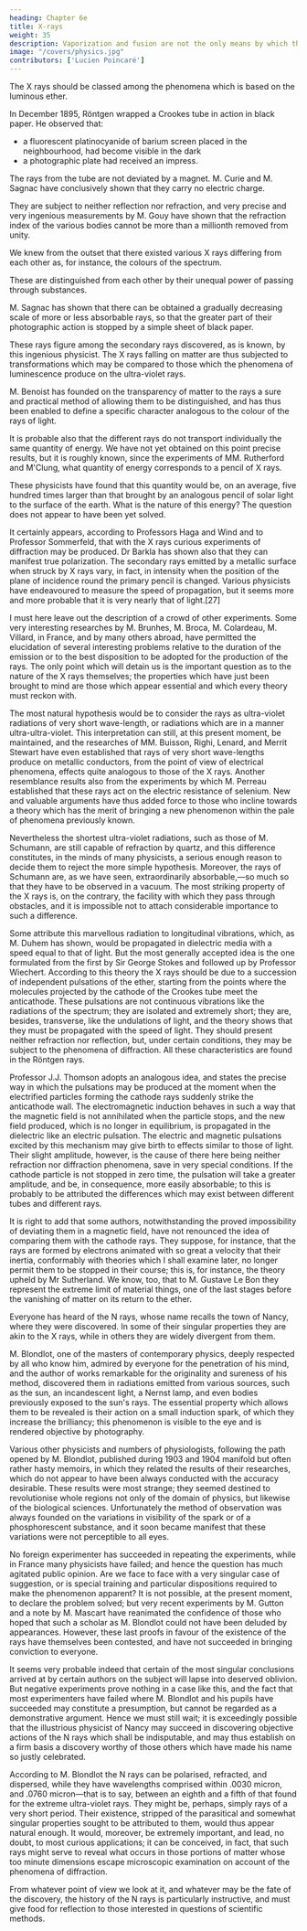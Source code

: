```yaml
---
heading: Chapter 6e
title: X-rays
weight: 35
description: Vaporization and fusion are not the only means by which the physical state of a body may be changed without modifying its chemical constitution
image: "/covers/physics.jpg"
contributors: ['Lucien Poincaré']
---
```



<!-- § 5. THE X RAYS -->

<!-- It appears today quite probable that  -->

The X rays should be classed among the phenomena which is based on the luminous ether.
 <!-- have their seat in   -->

In December 1895, Röntgen wrapped a Crookes tube in action in black paper. He observed that:
- a fluorescent platinocyanide of barium screen placed in the neighbourhood, had become visible in the dark
- a photographic plate had received an impress. 

The rays from the tube are not deviated by a magnet. M. Curie and M. Sagnac have conclusively shown that they carry no electric charge. 

They are subject to neither reflection nor refraction, and very precise and very ingenious measurements by M. Gouy have shown that the refraction index of the various bodies cannot be more than a millionth removed from unity.

We knew from the outset that there existed various X rays differing from each other as, for instance, the colours of the spectrum.

These are distinguished from each other by their unequal power of passing through substances. 

M. Sagnac has shown that there can be obtained a gradually decreasing scale of more or less absorbable rays, so that the greater part of their photographic action is stopped by a simple sheet of black paper. 

These rays figure among the secondary rays discovered, as is known, by this ingenious physicist. The X rays falling on matter are thus subjected to transformations which may be compared to those which the phenomena of luminescence produce on the ultra-violet rays.

M. Benoist has founded on the transparency of matter to the rays a sure and practical method of allowing them to be distinguished, and has thus been enabled to define a specific character analogous to the colour of the rays of light. 

It is probable also that the different rays do not transport individually the same quantity of energy. We have not yet obtained on this point precise results, but it is roughly known, since the experiments of MM. Rutherford and M'Clung, what quantity of energy corresponds to a pencil of X rays. 

These physicists have found that this quantity would be, on an average, five hundred times larger than that brought by an analogous pencil of solar light to the surface of the earth. What is the nature of this energy? The question does not appear to have been yet solved.

It certainly appears, according to Professors Haga and Wind and to Professor Sommerfeld, that with the X rays curious experiments of diffraction may be produced. Dr Barkla has shown also that they can manifest true polarization. The secondary rays emitted by a metallic surface when struck by X rays vary, in fact, in intensity when the position of the plane of incidence round the primary pencil is changed. Various physicists have endeavoured to measure the speed of propagation, but it seems more and more probable that it is very nearly that of light.[27]

I must here leave out the description of a crowd of other experiments. Some very interesting researches by M. Brunhes, M. Broca, M. Colardeau, M. Villard, in France, and by many others abroad, have permitted the elucidation of several interesting problems relative to the duration of the emission or to the best disposition to be adopted for the production of the rays. The only point which will detain us is the important question as to the nature of the X rays themselves; the properties which have just been brought to mind are those which appear essential and which every theory must reckon with.

The most natural hypothesis would be to consider the rays as ultra-violet radiations of very short wave-length, or radiations which are in a manner ultra-ultra-violet. This interpretation can still, at this present moment, be maintained, and the researches of MM. Buisson, Righi, Lenard, and Merrit Stewart have even established that rays of very short wave-lengths produce on metallic conductors, from the point of view of electrical phenomena, effects quite analogous to those of the X rays. Another resemblance results also from the experiments by which M. Perreau established that these rays act on the electric resistance of selenium. New and valuable arguments have thus added force to those who incline towards a theory which has the merit of bringing a new phenomenon within the pale of phenomena previously known.

Nevertheless the shortest ultra-violet radiations, such as those of M. Schumann, are still capable of refraction by quartz, and this difference constitutes, in the minds of many physicists, a serious enough reason to decide them to reject the more simple hypothesis. Moreover, the rays of Schumann are, as we have seen, extraordinarily absorbable,—so much so that they have to be observed in a vacuum. The most striking property of the X rays is, on the contrary, the facility with which they pass through obstacles, and it is impossible not to attach considerable importance to such a difference.

Some attribute this marvellous radiation to longitudinal vibrations, which, as M. Duhem has shown, would be propagated in dielectric media with a speed equal to that of light. But the most generally accepted idea is the one formulated from the first by Sir George Stokes and followed up by Professor Wiechert. According to this theory the X rays should be due to a succession of independent pulsations of the ether, starting from the points where the molecules projected by the cathode of the Crookes tube meet the anticathode. These pulsations are not continuous vibrations like the radiations of the spectrum; they are isolated and extremely short; they are, besides, transverse, like the undulations of light, and the theory shows that they must be propagated with the speed of light. They should present neither refraction nor reflection, but, under certain conditions, they may be subject to the phenomena of diffraction. All these characteristics are found in the Röntgen rays.

Professor J.J. Thomson adopts an analogous idea, and states the precise way in which the pulsations may be produced at the moment when the electrified particles forming the cathode rays suddenly strike the anticathode wall. The electromagnetic induction behaves in such a way that the magnetic field is not annihilated when the particle stops, and the new field produced, which is no longer in equilibrium, is propagated in the dielectric like an electric pulsation. The electric and magnetic pulsations excited by this mechanism may give birth to effects similar to those of light. Their slight amplitude, however, is the cause of there here being neither refraction nor diffraction phenomena, save in very special conditions. If the cathode particle is not stopped in zero time, the pulsation will take a greater amplitude, and be, in consequence, more easily absorbable; to this is probably to be attributed the differences which may exist between different tubes and different rays.

It is right to add that some authors, notwithstanding the proved impossibility of deviating them in a magnetic field, have not renounced the idea of comparing them with the cathode rays. They suppose, for instance, that the rays are formed by electrons animated with so great a velocity that their inertia, conformably with theories which I shall examine later, no longer permit them to be stopped in their course; this is, for instance, the theory upheld by Mr Sutherland. We know, too, that to M. Gustave Le Bon they represent the extreme limit of material things, one of the last stages before the vanishing of matter on its return to the ether.

Everyone has heard of the N rays, whose name recalls the town of Nancy, where they were discovered. In some of their singular properties they are akin to the X rays, while in others they are widely divergent from them.

M. Blondlot, one of the masters of contemporary physics, deeply respected by all who know him, admired by everyone for the penetration of his mind, and the author of works remarkable for the originality and sureness of his method, discovered them in radiations emitted from various sources, such as the sun, an incandescent light, a Nernst lamp, and even bodies previously exposed to the sun's rays. The essential property which allows them to be revealed is their action on a small induction spark, of which they increase the brilliancy; this phenomenon is visible to the eye and is rendered objective by photography.

Various other physicists and numbers of physiologists, following the path opened by M. Blondlot, published during 1903 and 1904 manifold but often rather hasty memoirs, in which they related the results of their researches, which do not appear to have been always conducted with the accuracy desirable. These results were most strange; they seemed destined to revolutionise whole regions not only of the domain of physics, but likewise of the biological sciences. Unfortunately the method of observation was always founded on the variations in visibility of the spark or of a phosphorescent substance, and it soon became manifest that these variations were not perceptible to all eyes.

No foreign experimenter has succeeded in repeating the experiments, while in France many physicists have failed; and hence the question has much agitated public opinion. Are we face to face with a very singular case of suggestion, or is special training and particular dispositions required to make the phenomenon apparent? It is not possible, at the present moment, to declare the problem solved; but very recent experiments by M. Gutton and a note by M. Mascart have reanimated the confidence of those who hoped that such a scholar as M. Blondlot could not have been deluded by appearances. However, these last proofs in favour of the existence of the rays have themselves been contested, and have not succeeded in bringing conviction to everyone.

It seems very probable indeed that certain of the most singular conclusions arrived at by certain authors on the subject will lapse into deserved oblivion. But negative experiments prove nothing in a case like this, and the fact that most experimenters have failed where M. Blondlot and his pupils have succeeded may constitute a presumption, but cannot be regarded as a demonstrative argument. Hence we must still wait; it is exceedingly possible that the illustrious physicist of Nancy may succeed in discovering objective actions of the N rays which shall be indisputable, and may thus establish on a firm basis a discovery worthy of those others which have made his name so justly celebrated.

According to M. Blondlot the N rays can be polarised, refracted, and dispersed, while they have wavelengths comprised within .0030 micron, and .0760 micron—that is to say, between an eighth and a fifth of that found for the extreme ultra-violet rays. They might be, perhaps, simply rays of a very short period. Their existence, stripped of the parasitical and somewhat singular properties sought to be attributed to them, would thus appear natural enough. It would, moreover, be extremely important, and lead, no doubt, to most curious applications; it can be conceived, in fact, that such rays might serve to reveal what occurs in those portions of matter whose too minute dimensions escape microscopic examination on account of the phenomena of diffraction.

From whatever point of view we look at it, and whatever may be the fate of the discovery, the history of the N rays is particularly instructive, and must give food for reflection to those interested in questions of scientific methods.

